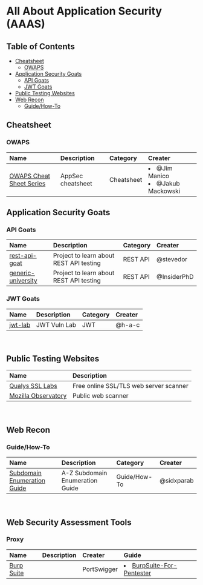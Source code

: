# All About Application Security (AAAS)

## Table of Contents
- [Cheatsheet](#cheatsheet)
    - [OWAPS](#owaps)
- [Application Security Goats](#application_security_goats)
    - [API Goats](#api_goats)
    - [JWT Goats](#jwt_goats)
- [Public Testing Websites](#public_website_testing)
- [Web Recon](#web_recon)
    - [Guide/How-To](#web_recon_guide_how_to)

## Cheatsheet <a name="cheatsheet"></a>
### OWAPS <a name="owaps"></a>
| Name | Description | Category | Creater |
| :--- | :--- | :--- | :--- |
| [OWAPS Cheat Sheet Series](https://cheatsheetseries.owasp.org/) | AppSec cheatsheet | Cheatsheet | <li>@Jim Manico</li><li>@Jakub Mackowski</li> |



## Application Security Goats <a name="application_security_goats"></a>
### API Goats <a name="api_goats"></a>
| Name | Description | Category | Creater |
| :--- | :--- | :--- | :--- |
| [rest-api-goat](https://github.com/optiv/rest-api-goat) | Project to learn about REST API testing | REST API | @stevedor | 
| [generic-university](https://github.com/InsiderPhD/Generic-University) | Project to learn about REST API testing | REST API | @InsiderPhD | 

### JWT Goats <a name="jwt_goats"></a>
| Name | Description | Category | Creater |
| :--- | :--- | :--- | :--- |
| [jwt-lab](https://jwt-lab.herokuapp.com/challenges) | JWT Vuln Lab | JWT | @h-a-c |

</br>

## Public Testing Websites <a name="public_website_testing"></a>
| Name | Description |
| :--- | :--- |
| [Qualys SSL Labs](https://www.ssllabs.com/ssltest) | Free online SSL/TLS web server scanner |
| [Mozilla Observatory](https://observatory.mozilla.org/) | Public web scanner |

</br>

## Web Recon <a name="web_recon"></a>
### Guide/How-To <a name="web_recon_guide_how_to"></a>
| Name | Description | Category | Creater |
| :--- | :--- | :--- | :--- |
| [Subdomain Enumeration Guide](https://sidxparab.gitbook.io/subdomain-enumeration-guide/) | A-Z Subdomain Enumeration Guide | Guide/How-To | @sidxparab |

</br>

## Web Security Assessment Tools <a name="web_security_assessment_tools"></a>
### Proxy <a name="web_tool_proxy"></a>
| Name | Description | Creater | Guide |
| :--- | :--- | :--- | :--- |
| [Burp Suite](https://portswigger.net/burp) | | PortSwigger | <li>[BurpSuite-For-Pentester](https://github.com/Ignitetechnologies/BurpSuite-For-Pentester)</li> | 